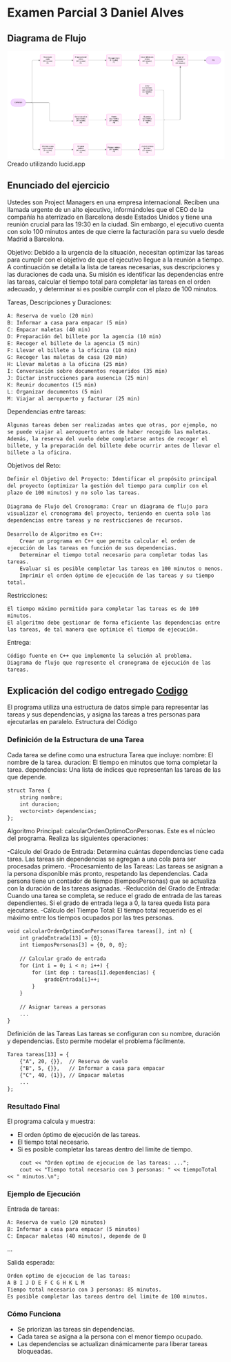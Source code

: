 # Examen Parcial 3 Daniel Alves

## Diagrama de Flujo

![Diagrama de flujo](https://github.com/Dalvelac/Examen-Parcial-3-Daniel-Alves/blob/main/Diagrama%20de%20flujo.png)
Creado utilizando lucid.app 

## Enunciado del ejercicio

Ustedes son Project Managers en una empresa internacional. Reciben una llamada urgente de un alto ejecutivo, informándoles que el CEO de la compañía ha aterrizado en Barcelona desde Estados Unidos y tiene una reunión crucial para las 19:30 en la ciudad. Sin embargo, el ejecutivo cuenta con solo 100 minutos antes de que cierre la facturación para su vuelo desde Madrid a Barcelona.

Objetivo: Debido a la urgencia de la situación, necesitan optimizar las tareas para cumplir con el objetivo de que el ejecutivo llegue a la reunión a tiempo. A continuación se detalla la lista de tareas necesarias, sus descripciones y las duraciones de cada una. Su misión es identificar las dependencias entre las tareas, calcular el tiempo total para completar las tareas en el orden adecuado, y determinar si es posible cumplir con el plazo de 100 minutos.

Tareas, Descripciones y Duraciones:

    A: Reserva de vuelo (20 min)
    B: Informar a casa para empacar (5 min)
    C: Empacar maletas (40 min)
    D: Preparación del billete por la agencia (10 min)
    E: Recoger el billete de la agencia (5 min)
    F: Llevar el billete a la oficina (10 min)
    G: Recoger las maletas de casa (20 min)
    H: Llevar maletas a la oficina (25 min)
    I: Conversación sobre documentos requeridos (35 min)
    J: Dictar instrucciones para ausencia (25 min)
    K: Reunir documentos (15 min)
    L: Organizar documentos (5 min)
    M: Viajar al aeropuerto y facturar (25 min)

Dependencias entre tareas:

    Algunas tareas deben ser realizadas antes que otras, por ejemplo, no se puede viajar al aeropuerto antes de haber recogido las maletas.
    Además, la reserva del vuelo debe completarse antes de recoger el billete, y la preparación del billete debe ocurrir antes de llevar el billete a la oficina.

Objetivos del Reto:

    Definir el Objetivo del Proyecto: Identificar el propósito principal del proyecto (optimizar la gestión del tiempo para cumplir con el plazo de 100 minutos) y no solo las tareas.

    Diagrama de Flujo del Cronograma: Crear un diagrama de flujo para visualizar el cronograma del proyecto, teniendo en cuenta solo las dependencias entre tareas y no restricciones de recursos.

    Desarrollo de Algoritmo en C++:
        Crear un programa en C++ que permita calcular el orden de ejecución de las tareas en función de sus dependencias.
        Determinar el tiempo total necesario para completar todas las tareas.
        Evaluar si es posible completar las tareas en 100 minutos o menos.
        Imprimir el orden óptimo de ejecución de las tareas y su tiempo total.

Restricciones:

    El tiempo máximo permitido para completar las tareas es de 100 minutos.
    El algoritmo debe gestionar de forma eficiente las dependencias entre las tareas, de tal manera que optimice el tiempo de ejecución.

Entrega:

    Código fuente en C++ que implemente la solución al problema.
    Diagrama de flujo que represente el cronograma de ejecución de las tareas.


## Explicación del codigo entregado [Codigo](https://github.com/linkdelcodigo)

El programa utiliza una estructura de datos simple para representar las tareas y sus dependencias, y asigna las tareas a tres personas para ejecutarlas en paralelo.
Estructura del Código

### Definición de la Estructura de una Tarea
Cada tarea se define como una estructura Tarea que incluye:
    nombre: El nombre de la tarea.
    duracion: El tiempo en minutos que toma completar la tarea.
    dependencias: Una lista de índices que representan las tareas de las que depende.

```
struct Tarea {
    string nombre;
    int duracion;
    vector<int> dependencias;
};
```

Algoritmo Principal: calcularOrdenOptimoConPersonas. Este es el núcleo del programa. Realiza las siguientes operaciones:

  -Cálculo del Grado de Entrada: Determina cuántas dependencias tiene cada tarea. Las tareas sin dependencias se agregan a una cola para ser procesadas primero.
  -Procesamiento de las Tareas: Las tareas se asignan a la persona disponible más pronto, respetando las dependencias. Cada persona tiene un contador de tiempo (tiemposPersonas) que se actualiza con la duración   de las tareas asignadas.
  -Reducción del Grado de Entrada: Cuando una tarea se completa, se reduce el grado de entrada de las tareas dependientes. Si el grado de entrada llega a 0, la tarea queda lista para ejecutarse.
  -Cálculo del Tiempo Total: El tiempo total requerido es el máximo entre los tiempos ocupados por las tres personas.

```
void calcularOrdenOptimoConPersonas(Tarea tareas[], int n) {
    int gradoEntrada[13] = {0};
    int tiemposPersonas[3] = {0, 0, 0};

    // Calcular grado de entrada
    for (int i = 0; i < n; i++) {
        for (int dep : tareas[i].dependencias) {
            gradoEntrada[i]++;
        }
    }

    // Asignar tareas a personas
    ...
}
```

Definición de las Tareas Las tareas se configuran con su nombre, duración y dependencias. Esto permite modelar el problema fácilmente.
```
Tarea tareas[13] = {
    {"A", 20, {}},  // Reserva de vuelo
    {"B", 5, {}},   // Informar a casa para empacar
    {"C", 40, {1}}, // Empacar maletas
    ...
};
``` 

### Resultado Final 

El programa calcula y muestra:

  - El orden óptimo de ejecución de las tareas.
  - El tiempo total necesario.
  - Si es posible completar las tareas dentro del límite de tiempo.
```
    cout << "Orden optimo de ejecucion de las tareas: ...";
    cout << "Tiempo total necesario con 3 personas: " << tiempoTotal << " minutos.\n";
```

### Ejemplo de Ejecución

Entrada de tareas:
```
A: Reserva de vuelo (20 minutos)
B: Informar a casa para empacar (5 minutos)
C: Empacar maletas (40 minutos), depende de B
```
...

Salida esperada:

```
Orden optimo de ejecucion de las tareas:
A B I J D E F C G H K L M 
Tiempo total necesario con 3 personas: 85 minutos.
Es posible completar las tareas dentro del limite de 100 minutos.
```

### Cómo Funciona

  - Se priorizan las tareas sin dependencias.
  - Cada tarea se asigna a la persona con el menor tiempo ocupado.
  - Las dependencias se actualizan dinámicamente para liberar tareas bloqueadas.

